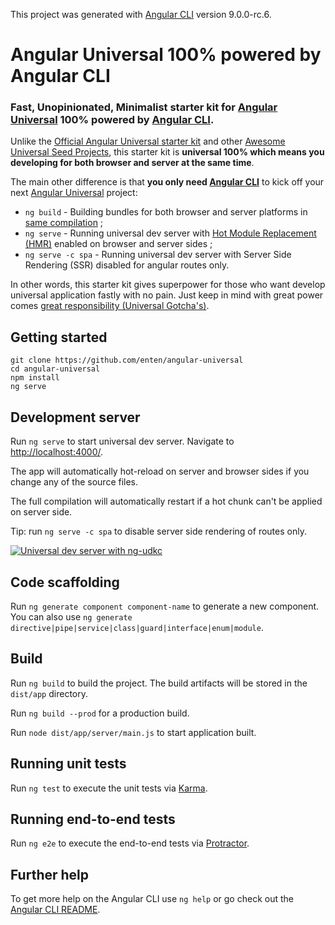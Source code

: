 This project was generated with [Angular CLI][angular-cli] version 9.0.0-rc.6.

# Angular Universal 100% powered by Angular CLI

### Fast, Unopinionated, Minimalist starter kit for [Angular Universal][angulario-ssr] 100% powered by [Angular CLI][angular-cli].

Unlike the [Official Angular Universal starter kit][official-universal-kit] and other [Awesome Universal Seed Projects][awesome-angular], this starter kit is **universal 100% which means you developing for both browser and server at the same time**.

The main other difference is that **you only need [Angular CLI](https://angular.io/cli)** to kick off your next [Angular Universal][angulario-ssr] project:

* `ng build` - Building bundles for both browser and server platforms in [same compilation][webpack-multicompiler-example] ;
* `ng serve` - Running universal dev server with [Hot Module Replacement (HMR)][webpack-concept-hmr] enabled on browser and server sides ;
* `ng serve -c spa` - Running universal dev server with Server Side Rendering (SSR) disabled for angular routes only.

In other words, this starter kit gives superpower for those who want develop universal application fastly with no pain. Just keep in mind with great power comes [great responsibility (Universal Gotcha's)][universal-gotchas].

## Getting started

```shell
git clone https://github.com/enten/angular-universal
cd angular-universal
npm install
ng serve
```

<!--
TODO(enten): Thinking about removing branches. I will add notice to check if someone ask for update.
-->

<!--
### Branches

<table>
  <thead>
    <th>Branch</th>
    <th></th>
    <th></th>
  </thead>
  <tbody>
    <tr>
      <td><a href="https://github.com/enten/angular-universal/tree/material">material</a></td>
      <td><img alt="Preview of branch material" src="https://i.imgur.com/khXkDnA.png"></td>
      <td><pre></code>git clone https://github.com/enten/angular-universal \
  -b material my-project
cd my-project
npm install
npm start</code></pre></td>
    </tr>
    <tr>
      <td><a href="https://github.com/enten/angular-universal/tree/toh">toh</a></td>
      <td><img alt="Preview of branch toh" src="https://i.imgur.com/T2TzP7t.png"></td>
      <td><pre></code>git clone https://github.com/enten/angular-universal \
  -b toh my-project
cd my-project
npm install
npm start</code></pre></td>
    </tr>
    <tr>
      <td><a href="https://github.com/enten/angular-universal/tree/i18n">i18n</a></td>
      <td><img alt="Preview of branch i18n" src="https://i.imgur.com/6h2dkk7.png"></td>
      <td><pre></code>git clone https://github.com/enten/angular-universal \
  -b i18n my-project
cd my-project
npm install
npm start</code></pre></td>
    </tr>
  </tbody>
</table>
-->

## Development server

Run `ng serve` to start universal dev server. Navigate to [http://localhost:4000/](http://localhost:4000/).

The app will automatically hot-reload on server and browser sides if you change any of the source files.

The full compilation will automatically restart if a hot chunk can't be applied on server side.

Tip: run `ng serve -c spa` to disable server side rendering of routes only.

[![Universal dev server with ng-udkc][preview-img-src]][preview-img-href]

## Code scaffolding

Run `ng generate component component-name` to generate a new component. You can also use `ng generate directive|pipe|service|class|guard|interface|enum|module`.

## Build

Run `ng build` to build the project. The build artifacts will be stored in the `dist/app` directory.

Run `ng build --prod` for a production build.

Run `node dist/app/server/main.js` to start application built.

## Running unit tests

Run `ng test` to execute the unit tests via [Karma](https://karma-runner.github.io).

## Running end-to-end tests

Run `ng e2e` to execute the end-to-end tests via [Protractor](http://www.protractortest.org/).

## Further help

To get more help on the Angular CLI use `ng help` or go check out the [Angular CLI README][angular-cli].


[angulario-ssr]: https://angular.io/guide/universal
[angular-cli]: https://github.com/angular/angular-cli
[awesome-angular]: https://github.com/PatrickJS/awesome-angular#universal-seed-projects
[official-universal-kit]: https://github.com/angular/universal-starter
[preview-img-href]: https://imgur.com/a/cpbhHgg
[preview-img-src]: https://i.imgur.com/vPzCMBk.gif
[universal-gotchas]: https://github.com/angular/universal/blob/master/docs/gotchas.md
[webpack-concept-hmr]: https://webpack.js.org/concepts/hot-module-replacement/
[webpack-multicompiler-example]: https://github.com/webpack/webpack/tree/master/examples/multi-compiler